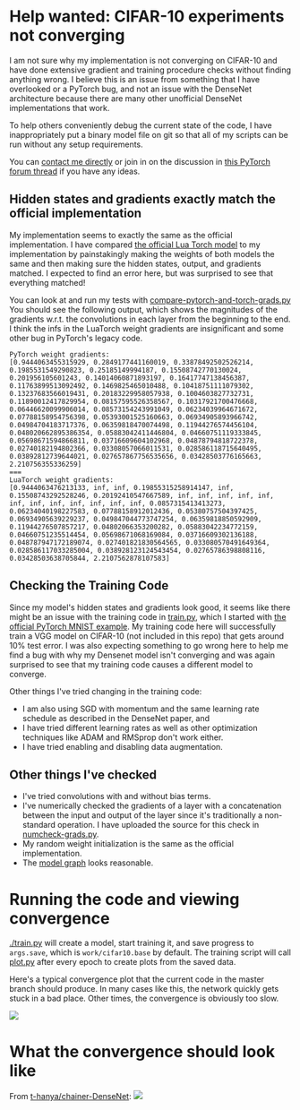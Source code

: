 # Help wanted: CIFAR-10 experiments not converging

I am not sure why my implementation is not converging
on CIFAR-10 and have done extensive gradient and
training procedure checks without finding anything wrong.
I believe this is an issue from something that I have
overlooked or a PyTorch bug, and not an issue with
the DenseNet architecture because there are many other
unofficial DenseNet implementations that work.

To help others conveniently debug the current state
of the code, I have inappropriately put a binary model
file on git so that all of my scripts can be run
without any setup requirements.

You can [contact me directly](http://bamos.github.io/)
or join in on the discussion in
[this PyTorch forum thread](https://discuss.pytorch.org/t/help-debugging-densenet-model-on-cifar-10/412)
if you have any ideas.

## Hidden states and gradients exactly match the official implementation

My implementation seems to exactly the
same as the official implementation.
I have compared
[the official Lua Torch model](https://github.com/liuzhuang13/DenseNet)
to my implementation by painstakingly making the weights
of both models the same and then making sure
the hidden states, output, and gradients matched.
I expected to find an error here, but
was surprised to see that everything matched!

You can look at and run my tests with
[compare-pytorch-and-torch-grads.py](compare-pytorch-and-torch-grads.py)
You should see the following output, which shows
the magnitudes of the gradients w.r.t. the
convolutions in each layer from the beginning to the end.
I think the infs in the LuaTorch weight gradients
are insignificant and some other bug in PyTorch's
legacy code.

```
PyTorch weight gradients:
[0.9444063455315929, 0.2849177441160019, 0.33878492502526214, 0.1985531549290823, 0.25185149994187, 0.15508742770130024, 0.201956105601243, 0.14014060871893197, 0.16417747138456387, 0.11763899513092492, 0.1469825465010488, 0.10418751111079302, 0.13237683566019431, 0.20183229958057938, 0.1004603827732731, 0.11890012417829954, 0.08157595526358567, 0.10317921700476668, 0.06446620099906014, 0.08573154243991049, 0.06234039964671672, 0.07788158954756398, 0.05393001525160663, 0.06934905893966742, 0.04984704183717376, 0.06359818470074498, 0.11944276574456104, 0.048020662895386354, 0.05883042411446804, 0.04660751119333845, 0.05698671594866811, 0.03716609604102968, 0.04878794818722378, 0.02740182194802366, 0.03308057066011531, 0.028586118715640495, 0.03892812739644021, 0.027657867756535656, 0.03428503776165663, 2.210756355336259]
===
LuaTorch weight gradients:
[0.9444063476213133, inf, inf, 0.19855315258914147, inf, 0.15508743292528246, 0.20192410547667589, inf, inf, inf, inf, inf, inf, inf, inf, inf, inf, inf, inf, 0.0857315413413273, 0.06234040198227583, 0.07788158912012436, 0.05380757504397425, 0.06934905639229237, 0.049847044773747254, 0.06359818850592909, 0.11944276507857217, 0.04802066353200282, 0.05883042234772159, 0.04660751235514454, 0.05698671068169084, 0.03716609302136188, 0.048787947172189074, 0.027401821830564565, 0.033080570491649364, 0.028586117033285004, 0.038928123124543454, 0.02765786398808116, 0.03428503638705844, 2.2107562878107583]
```

## Checking the Training Code

Since my model's hidden states and gradients look good, it seems like
there might be an issue with the training code in
[train.py](train.py), which I started with
[the official PyTorch MNIST example](https://github.com/pytorch/examples/blob/master/mnist/main.py).
My training code here will successfully train a VGG model
on CIFAR-10 (not included in this repo)
that gets around 10% test error.
I was also expecting something to go wrong here to help me
find a bug with why my Densenet model isn't converging
and was again surprised to see that my training code
causes a different model to converge.

Other things I've tried changing in the training code:
+ I am also using SGD with momentum and the same learning rate
schedule as described in the DenseNet paper, and
+ I have tried different learning rates as well
as other optimization techniques like ADAM and RMSprop
don't work either.
+ I have tried enabling and disabling data augmentation.

## Other things I've checked
+ I've tried convolutions with and without bias terms.
+ I've numerically checked the gradients of a layer with
a concatenation between the input and output of
the layer since it's traditionally a non-standard operation.
I have uploaded the source for this check in
[numcheck-grads.py](numcheck-grads.py).
+ My random weight initialization is the same as the
  official implementation.
+ The [model graph](./images/graph.png) looks reasonable.

# Running the code and viewing convergence

[./train.py](train.py) will create a model, start training it,
and save progress to `args.save`, which is
`work/cifar10.base` by default.
The training script will call [plot.py](plot.py) after
every epoch to create plots from the saved data.

Here's a typical convergence plot that the current
code in the master branch should produce.
In many cases like this, the network quickly gets stuck
in a bad place.
Other times, the convergence is obviously too slow.

![](images/bad-convergence.png)

# What the convergence should look like

From
[t-hanya/chainer-DenseNet](https://github.com/t-hanya/chainer-DenseNet):
![](https://github.com/t-hanya/chainer-DenseNet/raw/master/img/training_loss.png)

